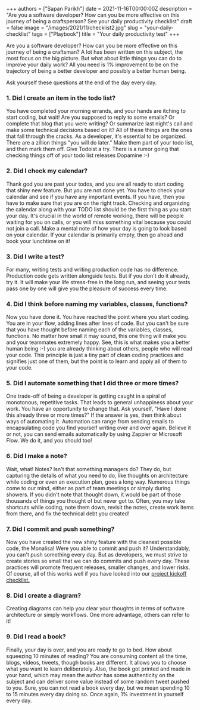 +++
authors = ["Sapan Parikh"]
date = 2021-11-16T00:00:00Z
description = "Are you a software developer? How can you be more effective on this journey of being a craftsperson? See your daily productivity checklist"
draft = false
image = "/images/2021/11/checklist2.jpg"
slug = "your-daily-checklist"
tags = ["Playbook"]
title = "Your daily productivity test"
+++

Are you a software developer? How can you be more effective on this journey of being a craftsman?
A lot has been written on this subject, the most focus on the big picture.
But what about little things you can do to improve your daily work? All you need is 1% improvement to be on the trajectory of being a better developer and possibly a better human being.

Ask yourself these questions at the end of the day every day.

### 1. Did I create an item in the todo list?
You have completed your morning errands, and your hands are itching to start coding, but wait! Are you supposed to reply to some emails? Or complete that blog that you were writing? Or summarize last night's call and make some technical decisions based on it? All of these things are the ones that fall through the cracks. As a developer, it's essential to be organized. There are a zillion things "you will do later." Make them part of your todo list, and then mark them off. Give Todoist a try. There is a rumor going that checking things off of your todo list releases Dopamine :-)

### 2. Did I check my calendar?
Thank god you are past your todos, and you are all ready to start coding that shiny new feature. But you are not done yet. You have to check your calendar and see if you have any important events. If you have, then you have to make sure that you are on the right track.
Checking and organizing the calendar along with your TODO list should be the first thing as you start your day. It's crucial in the world of remote working, there will be people waiting for you on calls, or you will miss something vital because you could not join a call. Make a mental note of how your day is going to look based on your calendar.
If your calendar is primarily empty, then go ahead and book your lunchtime on it!

### 3. Did I write a test?
For many, writing tests and writing production code has no difference. Production code gets written alongside tests. But if you don't do it already, try it.
It will make your life stress-free in the long run, and seeing your tests pass one by one will give you the pleasure of success every time.

### 4. Did I think before naming my variables, classes, functions?
Now you have done it. You have reached the point where you start coding. You are in your flow, adding lines after lines of code. But you can't be sure that you have thought before naming each of the variables, classes, functions.
No matter how small it may sound, this one thing will make you and your teammates extremely happy. See, this is what makes you a better human being :-) you are already thinking about others, people who will read your code.
This principle is just a tiny part of clean coding practices and signifies just one of them, but the point is to learn and apply all of them to your code.


### 5. Did I automate something that I did three or more times?
One trade-off of being a developer is getting caught in a spiral of monotonous, repetitive tasks. That leads to general unhappiness about your work. You have an opportunity to change that. Ask yourself, "Have I done this already three or more times?" If the answer is yes, then think about ways of automating it. Automation can range from sending emails to encapsulating code you find yourself writing over and over again.
Believe it or not, you can send emails automatically by using Zappier or Microsoft Flow. We do it, and you should too!

### 6. Did I make a note?
Wait, what! Notes? Isn't that something managers do? They do, but capturing the details of what you need to do, like thoughts on architecture while coding or even an execution plan, goes a long way. Numerous things come to our mind, either as part of team meetings or simply during showers. If you didn't note that thought down, it would be part of those thousands of things you thought of but never got to.
Often, you may take shortcuts while coding, note them down, revisit the notes, create work items from there, and fix the technical debt you created!

### 7. Did I commit and push something?
Now you have created the new shiny feature with the cleanest possible code, the Monalisa! Were you able to commit and push it?
Understandably, you can't push something every day. But as developers, we must strive to create stories so small that we can do commits and push every day. These practices will promote frequent releases, smaller changes, and lower risks. Of course, all of this works well if you have looked into our [project kickoff checklist.](https://blog.incubyte.co/blog/kickstart-checklist/)

### 8. Did I create a diagram?
Creating diagrams can help you clear your thoughts in terms of software architecture or simply workflows. One more advantage, others can refer to it!


### 9. Did I read a book?
Finally, your day is over, and you are ready to go to bed. How about squeezing 10 minutes of reading?
You are consuming content all the time, blogs, videos, tweets, though books are different. It allows you to choose what you want to learn deliberately. Also, the book got printed and made in your hand, which may mean the author has some authenticity on the subject and can deliver some value instead of some random tweet pushed to you.
Sure, you can not read a book every day, but we mean spending 10 to 15 minutes every day doing so. Once again, 1% investment in yourself every day.
